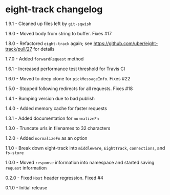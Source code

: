 # eight-track changelog
1.9.1 - Cleaned up files left by `git-sqwish`

1.9.0 - Moved body from string to buffer. Fixes #17

1.8.0 - Refactored `eight-track` again; see https://github.com/uber/eight-track/pull/27 for details

1.7.0 - Added `forwardRequest` method

1.6.1 - Increased performance test threshold for Travis CI

1.6.0 - Moved to deep clone for `pickMessageInfo`. Fixes #22

1.5.0 - Stopped following redirects for all requests. Fixes #18

1.4.1 - Bumping version due to bad publish

1.4.0 - Added memory cache for faster requests

1.3.1 - Added documentation for `normalizeFn`

1.3.0 - Truncate urls in filenames to 32 characters

1.2.0 - Added `normalizeFn` as an option

1.1.0 - Break down eight-track into `middleware`, `EightTrack`, `connections`, and `fs-store`

1.0.0 - Moved `response` information into namespace and started saving `request` information

0.2.0 - Fixed `Host` header regression. Fixed #4

0.1.0 - Initial release

